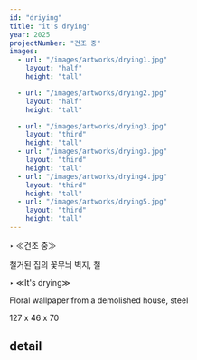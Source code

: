 ```yaml
---
id: "driying"
title: "it's drying"
year: 2025
projectNumber: "건조 중"
images:
  - url: "/images/artworks/drying1.jpg"
    layout: "half"
    height: "tall"

  - url: "/images/artworks/drying2.jpg"
    layout: "half"
    height: "tall"

  - url: "/images/artworks/drying3.jpg"
    layout: "third"
    height: "tall"
  - url: "/images/artworks/drying3.jpg"
    layout: "third"
    height: "tall"
  - url: "/images/artworks/drying4.jpg"
    layout: "third"
    height: "tall"
  - url: "/images/artworks/drying5.jpg"
    layout: "third"
    height: "tall"
---
```


‣ ≪건조 중≫

철거된 집의 꽃무늬 벽지, 철


‣ ≪It's drying≫

Floral wallpaper from a demolished house, steel

127 x 46 x 70

## detail

